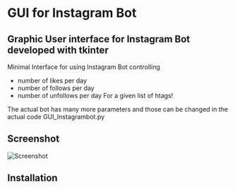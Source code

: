 # GUI for Instagram Bot

## Graphic User interface for Instagram Bot developed with tkinter

Minimal Interface for using Instagram Bot controlling
 - number of likes per day
 - number of follows per day
 - number of unfollows per day
For a given list of htags!

The actual bot has many more parameters and those can be changed in the actual code GUI_Instagrambot.py

## Screenshot

![Screenshot](https://github.com/Mick1406/GUI_for_InstagramBot/Screenshot_GUI_InstaBot.png)

## Installation
